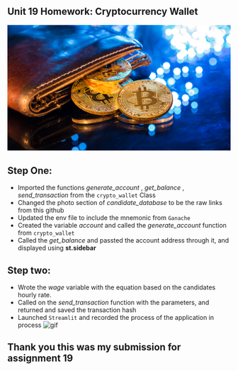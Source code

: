 ## Unit 19 Homework: Cryptocurrency Wallet

![An image shows a wallet with bitcoin.](Images/19-4-challenge-image.png)


## Step One:
 * Imported the functions *generate_account* , *get_balance* , *send_transaction* from the `crypto_wallet` Class
 * Changed the photo section of *candidate_database* to be the raw links from this github
 * Updated the env file to include the mnemonic from `Ganache`
 * Created the variable *account* and called the *generate_account* function from `crypto_wallet`
 * Called the *get_balance* and passted the account address through it, and displayed using **st.sidebar**


## Step two:
* Wrote the *wage* variable with the equation based on the candidates hourly rate.
* Called on the *send_transaction* function with the parameters, and returned and saved the transaction hash
* Launched `Streamlit` and recorded the process of the application in process
  ![gif](Images/streamlit-krypto_jobs-2023-09-25-21-09-52.gif)


## Thank you this was my submission for assignment 19

